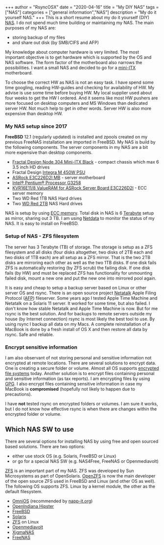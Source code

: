 +++
author = "RsyncOSX"
date = "2020-04-16"
title =  "My DIY NAS"
tags = ["NAS"]
categories = ["general information","NAS"]
description = "My do it yourself NAS."
+++
This is a short resume about my do it yourself (DIY) [NAS](https://en.wikipedia.org/wiki/Network-attached_storage). I do not spend much time building or maintaining my NAS. The main purposes of my NAS are:

- storing backup of my files
- and share out disk (by SMB/CIFS and AFP)

My knowledge about computer hardware is very limited. The most important objective is to get hardware which is supported by the OS and NAS software. The form factor of the motherboard also narrows the possibilities. I want a small NAS and decided to go for a [mini-ITX](https://en.wikipedia.org/wiki/Mini-ITX) motherboard.  

To choose the correct HW as NAS is not an easy task. I have spend some time googling, reading HW-guides and checking for availability of HW. My advise is use some time before buying HW. My local supplier used about four weeks to get the HW I ordered. And it seems like most HW pushers are more focused on desktop computers and MS Windows than dedicated server HW. Not much help to get in other words. Server HW is also more expensive than desktop HW.

### My NAS setup since 2017

**FreeBSD** 12.1 (regularly updated) is installed and zpools created on my previous FreeNAS installation are imported in FreeBSD. My NAS is build by the following components. The server components in my NAS are a bit more expensive than desktop components.

- [Fractal Design Node 304 Mini-ITX Black](http://www.fractal-design.com/home/product/cases/node-series/node-304-black) - compact chassis which max 6 3.5 inch HD drives
- Fractal Design [Integra M 450W PSU](http://www.fractal-design.com/home/product/power-supplies/integra-m/integra-m-450w)
- [ASRock E3C226D2I MB](http://www.asrockrack.com/general/productdetail.asp?Model=E3C226D2I#Specifications) - server motherboard
- [Intel® Pentium® Processor G3258](https://ark.intel.com/products/82723/Intel-Pentium-Processor-G3258-3M-Cache-3_20-GHz)
- [KVR16E11/8 ValueRAM for ASRock Server Board E3C226D2I](http://www.kingston.com/us/memory/search?devicetype=7&mfr=ASR&line=Server%20Board&model=86498) - ECC server memory
- Two WD Red 1TB NAS Hard drives
- Two [WD Red 2TB](https://www.amazon.com/Red-2TB-Hard-Disk-Drive/dp/B008JJLZ7G) NAS Hard drives

NAS is setup by using [ECC memory](https://en.wikipedia.org/wiki/ECC_memory). Total disk in NAS is 6 [Terabyte](https://en.wikipedia.org/wiki/Terabyte) setup as mirror, sharing out 3 TB. I am using [Netdata](https://my-netdata.io/) to monitor the status of my NAS. It is easy to install on FreeBSD.

### Setup of NAS - ZFS filesystem

The server has 3 Terabyte (TB) of storage. The storage is setup as a ZFS filesystem and all disks (four disks altogether, two disks of 2TB each and two disks of 1TB each) are all setup as a ZFS mirror. That is the two 2TB disks are mirroring each other as well as the two 1TB disks. If one disk fails ZFS is automatically restoring (by ZFS scrub) the failing disk. If one disk fails (by HW) and must be replaced ZFS has functionality for unmounting failed disk, mount a new one and put the new one into mirrored pool again.

It is easy and cheap to setup a backup server based on Linux or other server OS and rsync. There is an open source project [Netatalk](http://netatalk.sourceforge.net/) Apple Filing Protocol ([AFP](https://en.wikipedia.org/wiki/Apple_Filing_Protocol)) fileserver. Some years ago I tested Apple Time Machine and Netatalk on a Solaris 11 server. It worked for some time, but also failed. I don't know how stable Netatalk and Apple Time Machine is now. But for me rsync is the best solution. And for backups to remote servers outside my house (by Internet connection) rsync is most likely the best tool to use. By using rsync I backup all data on my Macs. A complete reinstallation of a MacBook is done by a fresh install of OS X and then restore all data by rsync. Safe and reliable.

### Encrypt sensitive information

I am also observant of not storing personal and sensitive information not encrypted at remote locations. There are several solutions to encrypt data. One is creating a secure folder or volume. Almost all OS supports [encrypted file systems](https://en.wikipedia.org/wiki/Filesystem-level_encryption) today. Another solution is to encrypt files containing personal and sensitive information (as tax reports). I am encrypting files by using [GPG](https://en.wikipedia.org/wiki/GNU_Privacy_Guard). I also encrypt files containing sensitive information in case my MacBook is **compromised** (hopefully not likely to happen due to precautions).

I have **not** tested rsync on encrypted folders or volumes. I am sure it works, but I do not know how effective rsync is when there are changes within the encrypted folder or volume.

## Which NAS SW to use

There are several options for installing NAS by using free and open sourced based solutions. There are two options:
- either use stock OS (e.g.  Solaris, FreeBSD or Linux)
- or go for a special NAS SW (e.g. NAS4Free, FreeNAS or Openmediavolt)

[ZFS](https://en.wikipedia.org/wiki/ZFS) is an important part of my NAS. ZFS was developed by Sun Microsystems as part of OpenSolaris. [OpenZFS](http://open-zfs.org/wiki/Main_Page) is now the main developer of the open source ZFS used in FreeBSD and Linux (and other OS as well). The following OS supports ZFS. Linux by a kernel module, the other as the default filesystem.

- [OmniOS](https://omnios.omniti.com/) (recommended by [napp-it.org](http://napp-it.org/))
- [OpenIndiana Hipster](http://www.openindiana.org/)
- [FreeBSD](https://www.freebsd.org/)
- [Solaris](https://www.oracle.com/solaris/solaris11/index.html)
- [ZFS](https://github.com/zfsonlinux/zfs/wiki/FAQ#what-is-zfs-on-linux) on Linux
- [Openmediavolt](http://www.openmediavault.org/)
- [XigmaNAS](https://www.xigmanas.com/)
- [FreeNAS](http://www.freenas.org/)
